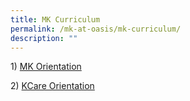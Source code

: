 ```yaml
---
title: MK Curriculum
permalink: /mk-at-oasis/mk-curriculum/
description: ""
---
```

1) [MK Orientation](https://drive.google.com/file/d/1rRA5fdtzqXV_HaJ7mehM3X1fZwYaLZYT/view?usp=sharing)  

2) [KCare Orientation](https://drive.google.com/file/d/1vQopKN3fNxlMq2LdFzh1bXQmArQ1IsTc/view?usp=sharing)